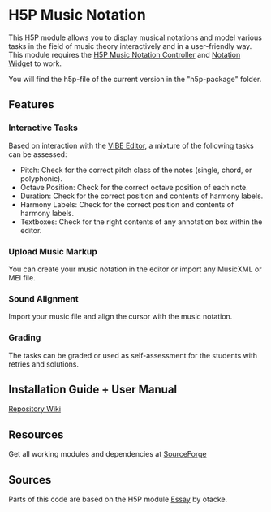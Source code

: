 # H5P Music Notation


This H5P module allows you to display musical notations and model various tasks in the field of music theory interactively and in a user-friendly way. This module requires the [H5P Music Notation Controller](https://github.com/H5P-MusicNotation/H5P-MusicNotation) and [Notation Widget](https://github.com/mnowakow/h5p-notation-widget) to work.

You will find the h5p-file of the current version in the "h5p-package" folder.

## Features
### Interactive Tasks
Based on interaction with the [VIBE Editor](https://github.com/mnowakow/VIBE), a mixture of the following tasks can be assessed:

- Pitch: Check for the correct pitch class of the notes (single, chord, or polyphonic).
- Octave Position: Check for the correct octave position of each note.
- Duration: Check for the correct position and contents of harmony labels.
- Harmony Labels: Check for the correct position and contents of harmony labels.
- Textboxes: Check for the right contents of any annotation box within the editor.

### Upload Music Markup
You can create your music notation in the editor or import any MusicXML or MEI file.

### Sound Alignment
Import your music file and align the cursor with the music notation.

### Grading
The tasks can be graded or used as self-assessment for the students with retries and solutions.

## Installation Guide + User Manual
[Repository Wiki](https://github.com/H5P-MusicNotation/H5P-MusicNotation/wiki)
## Resources 
Get all working modules and dependencies at [SourceForge](https://sourceforge.net/projects/h5p-music-notation/)

## Sources
Parts of this code are based on the H5P module [Essay](https://github.com/otacke/h5p-essay) by otacke.
